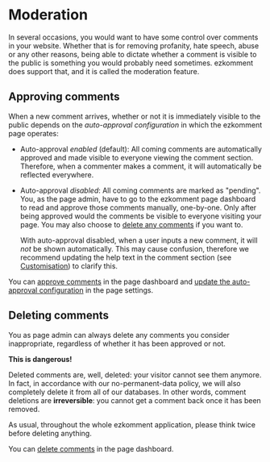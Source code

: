 # Moderation

In several occasions, you would want to have some control over comments in your website. Whether that is for removing profanity, hate speech, abuse or any other reasons, being able to dictate whether a comment is visible to the public is something you would probably need sometimes. ezkomment does support that, and it is called the moderation feature.

## Approving comments

When a new comment arrives, whether or not it is immediately visible to the public depends on the _auto-approval configuration_ in which the ezkomment page operates:

- Auto-approval _enabled_ (default): All coming comments are automatically approved and made visible to everyone viewing the comment section. Therefore, when a commenter makes a comment, it will automatically be reflected everywhere.

- Auto-approval _disabled_: All coming comments are marked as "pending". You, as the page admin, have to go to the ezkomment page dashboard to read and approve those comments manually, one-by-one. Only after being approved would the comments be visible to everyone visiting your page. You may also choose to [delete any comments](#deleting-comments) if you want to.

  With auto-approval disabled, when a user inputs a new comment, it will _not_ be shown automatically. This may cause confusion, therefore we recommend updating the help text in the comment section (see [Customisation](/docs/customisation/introduction)) to clarify this.

You can [approve comments](/docs/moderation/approve-and-delete-comments#approve-comments) in the page dashboard and [update the auto-approval configuration](/docs/moderation/auto-approval-configuration) in the page settings.

## Deleting comments

You as page admin can always delete any comments you consider inappropriate, regardless of whether it has been approved or not.

**This is dangerous!**

Deleted comments are, well, deleted: your visitor cannot see them anymore. In fact, in accordance with our no-permanent-data policy, we will also completely delete it from all of our databases. In other words, comment deletions are **irreversible**: you cannot get a comment back once it has been removed.

As usual, throughout the whole ezkomment application, please think twice before deleting anything.

You can [delete comments](/docs/moderation/approve-and-delete-comments#delete-comments) in the page dashboard.
